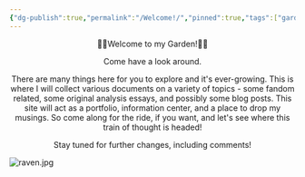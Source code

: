 ```yaml
---
{"dg-publish":true,"permalink":"/Welcome!/","pinned":true,"tags":["gardenEntry"],"noteIcon":""}
---
```


<center>🪻🌸Welcome to my Garden!📖👋</center>
<p> </p>
<center>Come have a look around.</center>
<p> </p>
<center>There are many things here for you to explore and it's ever-growing. This is where I will collect various documents on a variety of topics - some fandom related, some original analysis essays, and possibly some blog posts. This site will act as a portfolio, information center, and a place to drop my musings. So come along for the ride, if you want, and let's see where this train of thought is headed!</center>
<p> </p>
<p> </p>
<center>Stay tuned for further changes, including comments!</center>

![raven.jpg](/img/user/raven.jpg)